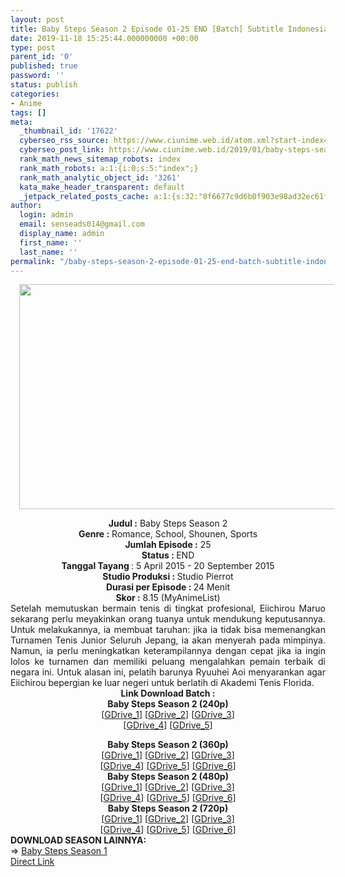 ```yaml
---
layout: post
title: Baby Steps Season 2 Episode 01-25 END [Batch] Subtitle Indonesia
date: 2019-11-18 15:25:44.000000000 +00:00
type: post
parent_id: '0'
published: true
password: ''
status: publish
categories:
- Anime
tags: []
meta:
  _thumbnail_id: '17622'
  cyberseo_rss_source: https://www.ciunime.web.id/atom.xml?start-index=2851&max-results=150
  cyberseo_post_link: https://www.ciunime.web.id/2019/01/baby-steps-season-2-episode-01-25-end.html
  rank_math_news_sitemap_robots: index
  rank_math_robots: a:1:{i:0;s:5:"index";}
  rank_math_analytic_object_id: '3261'
  kata_make_header_transparent: default
  _jetpack_related_posts_cache: a:1:{s:32:"8f6677c9d6b0f903e98ad32ec61f8deb";a:2:{s:7:"expires";i:1653296446;s:7:"payload";a:0:{}}}
author:
  login: admin
  email: senseads014@gmail.com
  display_name: admin
  first_name: ''
  last_name: ''
permalink: "/baby-steps-season-2-episode-01-25-end-batch-subtitle-indonesia/"
---
```

<div class="separator" style="clear: both; text-align: center;"><a href="https://1.bp.blogspot.com/-3O3XwrKR9BE/XC3WBABOLPI/AAAAAAAAGCA/SjGW_xYVtiA2nMy0ULFDlOUNAVB8b_aQACPcBGAYYCw/s1600/Baby%2BSteps%2BSeason%2B2.png" imageanchor="1" style="margin-left: 1em; margin-right: 1em;"><img border="0" data-original-height="720" data-original-width="1280" height="360" src="{{ site.baseurl }}/assets/2019/11/Baby%2BSteps%2BSeason%2B2.png" width="640" /></a></div>
<p>
<div style="text-align: center;"><b>Judul :</b> Baby Steps Season 2</div>
<div style="text-align: center;"><b><b>Genre :</b></b> Romance, School, Shounen, Sports</div>
<div style="text-align: center;"><b>Jumlah Episode :</b> 25<br /><b>Status :&nbsp;</b>END<br /><b>Tanggal Tayang </b>: 5 April 2015 - 20 September 2015<br /><b>Studio Produksi : </b>Studio Pierrot<br /><b>Durasi per Episode :&nbsp;</b>24 Menit</div>
<div style="text-align: center;"><b>Skor :</b> 8.15 (MyAnimeList)</div>
<div style="text-align: justify;"></div>
<div style="text-align: justify;">Setelah memutuskan bermain tenis di tingkat profesional, Eiichirou Maruo sekarang perlu meyakinkan orang tuanya untuk mendukung keputusannya. Untuk melakukannya, ia membuat taruhan: jika ia tidak bisa memenangkan Turnamen Tenis Junior Seluruh Jepang, ia akan menyerah pada mimpinya. Namun, ia perlu meningkatkan keterampilannya dengan cepat jika ia ingin lolos ke turnamen dan memiliki peluang mengalahkan pemain terbaik di negara ini. Untuk alasan ini, pelatih barunya Ryuuhei Aoi menyarankan agar Eiichirou bepergian ke luar negeri untuk berlatih di Akademi Tenis Florida.</div>
<div style="text-align: justify;"></div>
<div style="text-align: justify;"></div>
<div style="text-align: center;"><b>Link Download Batch :</b></div>
<div style="text-align: center;">
<div style="text-align: center;"><b>Baby Steps Season 2 (240p)</b></div>
<div style="text-align: center;">[<a href="https://drive.google.com/uc?id=1hjRNb4w3LefUbVkhibTvhCL_imBhkwZ-" target="_blank" rel="noopener">GDrive_1</a>] [<a href="https://drive.google.com/uc?export=download&amp;id=1x-tP0QmUWeuvtSdfMBXyFmIfmaVD3mY5" target="_blank" rel="noopener">GDrive_2</a>] [<a href="https://drive.google.com/uc?id=1vIyYTTc-CQQWO52TtUX5joPJoxTwbdek" target="_blank" rel="noopener">GDrive_3</a>]<br />[<a href="https://drive.google.com/uc?id=1uHWQKDl8vHAnaL3UUSeD8r8dsccVkrRj" target="_blank" rel="noopener">GDrive_4</a>] [<a href="https://drive.google.com/uc?export=download&amp;id=1e68wFMNl_McI27g0z0PEr0bEvmz_iliU" target="_blank" rel="noopener">GDrive_5</a>]</div>
<p></div>
<div style="text-align: center;"><b>Baby Steps Season 2 (360p)</b></div>
<div style="text-align: center;">[<a href="https://drive.google.com/uc?id=1ANN65G9Z6z7zW409FfhJngFunPqCIket" target="_blank" rel="noopener">GDrive_1</a>] [<a href="https://drive.google.com/uc?id=1Tk5wdujWW2AIUi-eRwUceuIt4NWNaJ5K" target="_blank" rel="noopener">GDrive_2</a>] [<a href="https://drive.google.com/uc?id=1r0cjJy0XupOLsv3_FW6aLhUvyQbdac-z" target="_blank" rel="noopener">GDrive_3</a>]<br />[<a href="https://drive.google.com/uc?id=1QypSvTw5uk48k44PnZFx5j-eRu4XDDRa" target="_blank" rel="noopener">GDrive_4</a>] [<a href="https://drive.google.com/uc?id=1OVs5kttenEIK25_r55KrhfDc71eRJZmo" target="_blank" rel="noopener">GDrive_5</a>] [<a href="https://drive.google.com/uc?export=download&amp;id=1HVly5fJEOeIDgedsabicbDX-uk2eiDdK" target="_blank" rel="noopener">GDrive_6</a>]</div>
<div style="text-align: center;"></div>
<div style="text-align: center;"><b>Baby Steps Season 2 (480p)</b><br />[<a href="https://drive.google.com/uc?id=1zaUuM6lzZXrM0Hic61lo80DZCfM5Ax7D" target="_blank" rel="noopener">GDrive_1</a>] [<a href="https://drive.google.com/uc?id=1FnITTty1EbXS52iswk3dvQFmqNIUeaG1" target="_blank" rel="noopener">GDrive_2</a>] [<a href="https://drive.google.com/uc?id=1ckvcTOhKnFcwx5mJFDWXycsiFs3bXNDJ" target="_blank" rel="noopener">GDrive_3</a>]<br />[<a href="https://drive.google.com/uc?id=1-7dfwPWc9mOHt-xf5bnBo-gvYpXd4KeI" target="_blank" rel="noopener">GDrive_4</a>] [<a href="https://drive.google.com/uc?export=download&amp;id=1j3uCwDOdaHcgAbx9vyoeP7Bq1pOelD6i" target="_blank" rel="noopener">GDrive_5</a>] [<a href="https://drive.google.com/uc?export=download&amp;id=17A1wiaPewaBHxTlcfb7Sy3ckEcTdG1JY" target="_blank" rel="noopener">GDrive_6</a>]</div>
<div style="text-align: center;"><b>Baby Steps Season 2 (720p)</b><br />[<a href="https://drive.google.com/uc?id=1xzoS8bp4lWv4-P_X_5GwcSbWGDAX9QF0" target="_blank" rel="noopener">GDrive_1</a>] [<a href="https://drive.google.com/uc?id=1ERoQZMdJV01dupV6olnbUayoSa5EDl7s" target="_blank" rel="noopener">GDrive_2</a>] [<a href="https://drive.google.com/uc?id=15lYnw68izGyc7_qO-ebHNEUryF_AMMBQ" target="_blank" rel="noopener">GDrive_3</a>]<br />[<a href="https://drive.google.com/uc?id=1UZg3H1CJaKIqBecAuSj44vBHtLk49-8m" target="_blank" rel="noopener">GDrive_4</a>] [<a href="https://drive.google.com/uc?id=1QWwkmktGRnVJ7AiFoS-kezEJgbcgYu7S" target="_blank" rel="noopener">GDrive_5</a>] [<a href="https://drive.google.com/uc?export=download&amp;id=1ZweOPNMY0ClMopP0CBTmqw6dR4YptDBc" target="_blank" rel="noopener">GDrive_6</a>]
<div style="text-align: justify;"></div>
<div style="text-align: justify;"></div>
<div style="text-align: justify;"><b>DOWNLOAD SEASON LAINNYA:</b></div>
<div style="text-align: justify;"></div>
<div style="text-align: justify;">=&gt; <a href="https://www.ciunime.web.id/2019/01/baby-steps-season-1-episode-01-25-end.html" target="_blank" rel="noopener">Baby Steps Season 1</a></div>
<div style="text-align: justify;"></div>
</div>
<link rel="stylesheet" href="https://cdnjs.cloudflare.com/ajax/libs/font-awesome/4.7.0/css/font-awesome.min.css" />
<div class="divbtn"> <a href="https://handymansurrender.com/fihup8buzv?key=94550f7ce39444073321dde3b8782f97" class="btn"><i class="fa fa-download"></i> Direct Link</a> </div>
